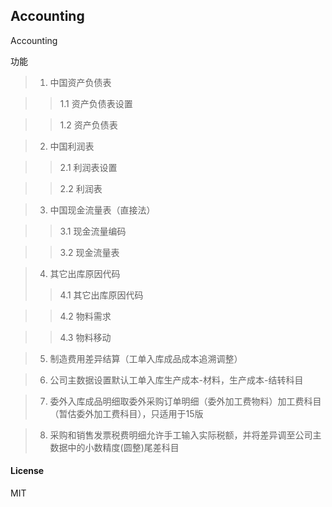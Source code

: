 ## Accounting

Accounting

功能
> 1. 中国资产负债表

>> 1.1 资产负债表设置

>> 1.2 资产负债表

> 2. 中国利润表

>> 2.1 利润表设置

>> 2.2 利润表

> 3. 中国现金流量表（直接法）

>> 3.1 现金流量编码

>> 3.2 现金流量表

> 4. 其它出库原因代码
>> 4.1 其它出库原因代码

>> 4.2 物料需求

>> 4.3 物料移动

> 5. 制造费用差异结算（工单入库成品成本追溯调整）

> 6. 公司主数据设置默认工单入库生产成本-材料，生产成本-结转科目

> 7. 委外入库成品明细取委外采购订单明细（委外加工费物料）加工费科目（暂估委外加工费科目），只适用于15版

> 8. 采购和销售发票税费明细允许手工输入实际税额，并将差异调至公司主数据中的小数精度(圆整)尾差科目


#### License

MIT
